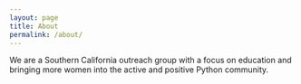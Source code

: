 ```yaml
---
layout: page
title: About
permalink: /about/
---
```


We are a Southern California outreach group with a focus on education and bringing more women into the active and positive Python community.
